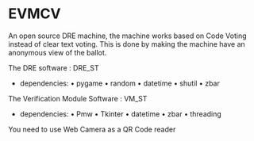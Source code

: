 EVMCV
=====

An open source DRE machine, the machine works based on Code Voting instead of clear text voting.
This is done by making the machine have an anonymous view of the ballot.


The DRE software : DRE_ST

- dependencies:
	•	pygame
	•	random
	•	datetime
	•	shutil
	•	zbar




The Verification Module Software : VM_ST

- dependencies:
	•	Pmw
	•	Tkinter
	•	datetime
	•	zbar
	•	threading


You need to use Web Camera as a QR Code reader
